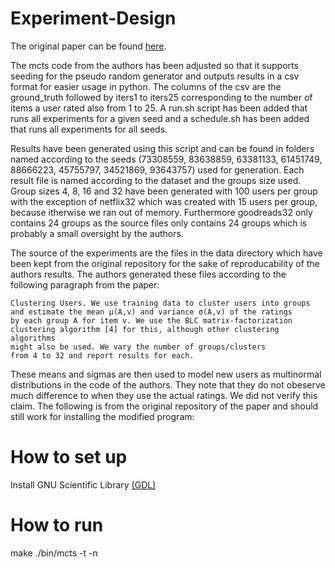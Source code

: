 # Experiment-Design
The original paper can be found [here](https://dl.acm.org/doi/10.1145/3523227.3546786).

The mcts code from the authors has been adjusted so that it supports seeding for the pseudo random generator and outputs results in a csv format for easier usage in python. The columns of the csv are the ground_truth followed by iters1 to iters25 corresponding to the number of items a user rated also from 1 to 25. A run.sh script has been added that runs all experiments for a given seed and a schedule.sh has been added that runs all experiments for all seeds.

Results have been generated using this script and can be found in folders named according to the seeds (73308559, 83638859, 63381133, 61451749, 88666223, 45755797, 34521869, 93643757) used for generation. Each result file is named according to the dataset and the groups size used. Group sizes 4, 8, 16 and 32 have been generated with 100 users per group with the exception of netflix32 which was created with 15 users per group, because itherwise we ran out of memory. Furthermore goodreads32 only contains 24 groups as the source files only contains 24 groups which is probably a small oversight by the authors.

The source of the experiments are the files in the data directory which have been kept from the original repository for the sake of reproducability of the authors results. The authors generated these files according to the following paragraph from the paper:
```
Clustering Users. We use training data to cluster users into groups
and estimate the mean μ(A,v) and variance σ(A,v) of the ratings
by each group A for item v. We use the BLC matrix-factorization
clustering algorithm [4] for this, although other clustering algorithms
might also be used. We vary the number of groups/clusters
from 4 to 32 and report results for each.
```
These means and sigmas are then used to model new users as multinormal distributions in the code of the authors. They note that they do not obeserve much difference to when they use the actual ratings. We did not verify this claim.
The following is from the original repository of the paper and should still work for installing the modified program:

# How to set up
Install GNU Scientific Library [(GDL)](https://www.gnu.org/software/gsl/)

# How to run
make ./bin/mcts -t <samples per group> -n <num recommendations>
